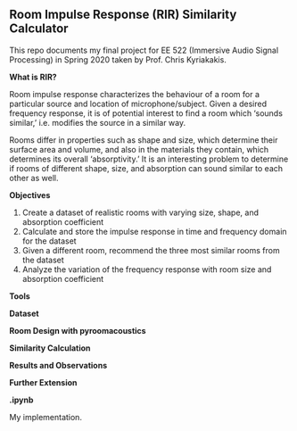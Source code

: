 ## Room Impulse Response (RIR) Similarity Calculator

This repo documents my final project for EE 522 (Immersive Audio Signal Processing) in Spring 2020 taken by Prof. Chris Kyriakakis.

**What is RIR?**

Room impulse response characterizes the behaviour of a room for a particular source and location of microphone/subject. Given a desired frequency response, it is of potential interest to find a room which ‘sounds similar,’ i.e. modifies the source in a similar way.

Rooms differ in properties such as shape and size, which determine their surface area and volume, and also in the materials they contain, which determines its overall ‘absorptivity.’ It is an interesting problem to determine if rooms of different shape, size, and absorption can sound similar to each other as well.

**Objectives**

1. Create a dataset of realistic rooms with varying size, shape, and absorption coefficient
2. Calculate and store the impulse response in time and frequency domain for the dataset
3. Given a different room, recommend the three most similar rooms from the dataset
4. Analyze the variation of the frequency response with room size and absorption coefficient

**Tools**



**Dataset**

**Room Design with pyroomacoustics**

**Similarity Calculation**

**Results and Observations**

**Further Extension**

**<todo>.ipynb**

My implementation.



